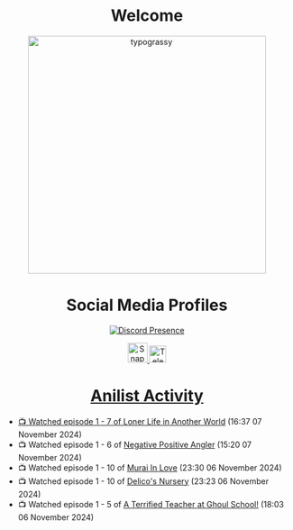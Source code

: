 <div align="center">

# Welcome
<a href="https://github.com/kawarimidoll/typograssy">
    <img alt="typograssy" src="https://typograssy.deno.dev/api?text=%E3%82%88%E3%81%86%E3%81%93%E3%81%9D%E3%81%BF%E3%81%AA%E3%81%95%E3%82%93%20-%20Sheby--&&l0=none&l1=82d9d0&l2=027353&l3=038c4c&l4=01402e&bg=none&frame=none&speed=100&comment=" width="421.99">
</a>

</div>

<div align="center">

# Social Media Profiles

[![Discord Presence](https://lanyard.cnrad.dev/api/612532963938271232)](https://discord.com/users/612532963938271232)


<a href="https://www.snapchat.com/add/a.sheby" title="Snapchat Profile">
    <img src="https://www.freepnglogos.com/uploads/snapchat-logo-png-0.png" width="35" alt="Snapchat Logo" />


<a href="https://t.me/ASheby" title="Telegram Profile">
    <img src="https://www.freepnglogos.com/uploads/telegram-logo-png-0.png" width="30" alt="Telegram Logo" />


</div>

<div align="center">

# Anilist Activity

</div>

<!-- ANILIST_ACTIVITY:start -->

-   📺 Watched episode 1 - 7 of [Loner Life in Another World](https://anilist.co/anime/173693) (16:37 07 November 2024)
-   📺 Watched episode 1 - 6 of [Negative Positive Angler](https://anilist.co/anime/179919) (15:20 07 November 2024)
-   📺 Watched episode 1 - 10 of [Murai In Love](https://anilist.co/anime/150930) (23:30 06 November 2024)
-   📺 Watched episode 1 - 10 of [Delico's Nursery](https://anilist.co/anime/167991) (23:23 06 November 2024)
-   📺 Watched episode 1 - 5 of [A Terrified Teacher at Ghoul School!](https://anilist.co/anime/171545) (18:03 06 November 2024)

<!-- ANILIST_ACTIVITY:end -->
